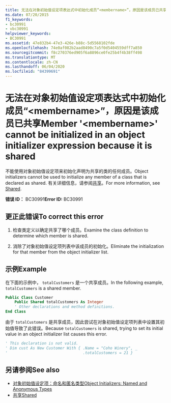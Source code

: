```yaml
---
title: 无法在对象初始值设定项表达式中初始化成员“<membername>”，原因是该成员已共享
ms.date: 07/20/2015
f1_keywords:
- bc30991
- vbc30991
helpviewer_keywords:
- BC30991
ms.assetid: 47e832b4-47e3-426e-b88c-5d5568102fde
ms.openlocfilehash: 74e0af082b2aad8490c7a5f0d5404559dff7a850
ms.sourcegitcommit: f8c270376ed905f6a8896ce0fe25b4f4b38ff498
ms.translationtype: MT
ms.contentlocale: zh-CN
ms.lasthandoff: 06/04/2020
ms.locfileid: "84399691"
---
```

# <a name="member-membername-cannot-be-initialized-in-an-object-initializer-expression-because-it-is-shared"></a><span data-ttu-id="0d29b-102">无法在对象初始值设定项表达式中初始化成员“\<membername>”，原因是该成员已共享</span><span class="sxs-lookup"><span data-stu-id="0d29b-102">Member '\<membername>' cannot be initialized in an object initializer expression because it is shared</span></span>
<span data-ttu-id="0d29b-103">不能使用对象初始值设定项来初始化声明为共享的类的任何成员。</span><span class="sxs-lookup"><span data-stu-id="0d29b-103">Object initializers cannot be used to initialize any member of a class that is declared as shared.</span></span> <span data-ttu-id="0d29b-104">有关详细信息，请参阅[共享](../language-reference/modifiers/shared.md)。</span><span class="sxs-lookup"><span data-stu-id="0d29b-104">For more information, see [Shared](../language-reference/modifiers/shared.md).</span></span>  
  
 <span data-ttu-id="0d29b-105">**错误 ID：** BC30991</span><span class="sxs-lookup"><span data-stu-id="0d29b-105">**Error ID:** BC30991</span></span>  
  
## <a name="to-correct-this-error"></a><span data-ttu-id="0d29b-106">更正此错误</span><span class="sxs-lookup"><span data-stu-id="0d29b-106">To correct this error</span></span>  
  
1. <span data-ttu-id="0d29b-107">检查类定义以确定共享了哪个成员。</span><span class="sxs-lookup"><span data-stu-id="0d29b-107">Examine the class definition to determine which member is shared.</span></span>  
  
2. <span data-ttu-id="0d29b-108">消除了对象初始值设定项列表中该成员的初始化。</span><span class="sxs-lookup"><span data-stu-id="0d29b-108">Eliminate the initialization for that member from the object initializer list.</span></span>  
  
## <a name="example"></a><span data-ttu-id="0d29b-109">示例</span><span class="sxs-lookup"><span data-stu-id="0d29b-109">Example</span></span>  
 <span data-ttu-id="0d29b-110">在下面的示例中， `totalCustomers` 是一个共享成员。</span><span class="sxs-lookup"><span data-stu-id="0d29b-110">In the following example, `totalCustomers` is a shared member.</span></span>  
  
```vb  
Public Class Customer  
    Public Shared totalCustomers As Integer  
    ' Other declarations and method definitions.  
End Class  
```  
  
 <span data-ttu-id="0d29b-111">由于 `totalCustomers` 是共享成员，因此尝试在对象初始值设定项列表中设置其初始值导致了此错误。</span><span class="sxs-lookup"><span data-stu-id="0d29b-111">Because `totalCustomers` is shared, trying to set its initial value in an object initializer list causes this error.</span></span>  
  
```vb  
' This declaration is not valid.  
' Dim cust As New Customer With { .Name = "Coho Winery", _  
'                                 .totalCustomers = 21 }  
```  
  
## <a name="see-also"></a><span data-ttu-id="0d29b-112">另请参阅</span><span class="sxs-lookup"><span data-stu-id="0d29b-112">See also</span></span>

- [<span data-ttu-id="0d29b-113">对象初始值设定项：命名和匿名类型</span><span class="sxs-lookup"><span data-stu-id="0d29b-113">Object Initializers: Named and Anonymous Types</span></span>](../programming-guide/language-features/objects-and-classes/object-initializers-named-and-anonymous-types.md)
- [<span data-ttu-id="0d29b-114">共享</span><span class="sxs-lookup"><span data-stu-id="0d29b-114">Shared</span></span>](../language-reference/modifiers/shared.md)
